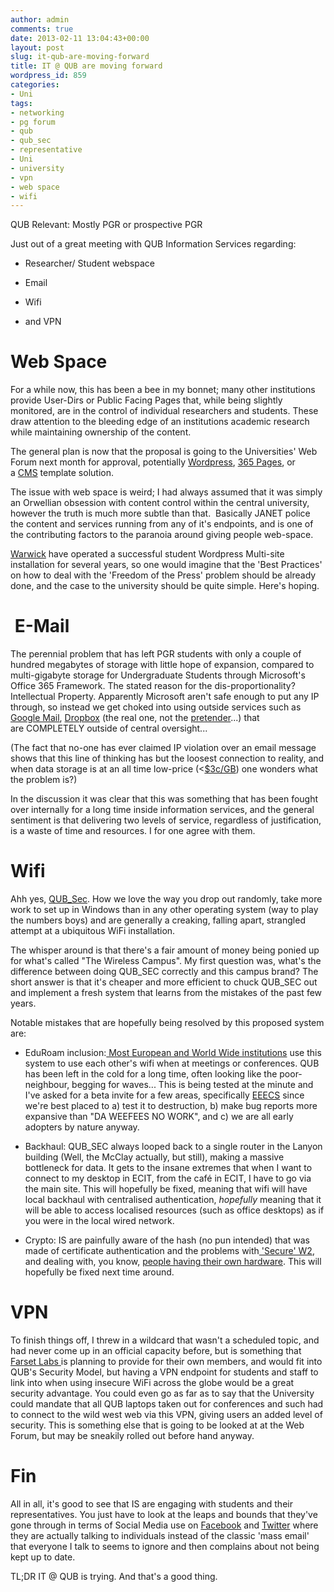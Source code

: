 ```yaml
---
author: admin
comments: true
date: 2013-02-11 13:04:43+00:00
layout: post
slug: it-qub-are-moving-forward
title: IT @ QUB are moving forward
wordpress_id: 859
categories:
- Uni
tags:
- networking
- pg forum
- qub
- qub_sec
- representative
- Uni
- university
- vpn
- web space
- wifi
---
```


QUB Relevant: Mostly PGR or prospective PGR

Just out of a great meeting with QUB Information Services regarding:



	
  * Researcher/ Student webspace

	
  * Email

	
  * Wifi

	
  * and VPN




# Web Space


For a while now, this has been a bee in my bonnet; many other institutions provide User-Dirs or Public Facing Pages that, while being slightly monitored, are in the control of individual researchers and students. These draw attention to the bleeding edge of an institutions academic research while maintaining ownership of the content.

The general plan is now that the proposal is going to the Universities' Web Forum next month for approval, potentially [Wordpress](http://blogs.qub.ac.uk/), [365 Pages](http://www.dotnetmafia.com/blogs/dotnettipoftheday/archive/2011/04/15/office-365-how-to-create-a-public-facing-website-with-sharepoint-online.aspx), or a [CMS](http://www.qub.ac.uk/directorates/InformationServices/Services/WebAuthoringCMS/) template solution.

The issue with web space is weird; I had always assumed that it was simply an Orwellian obsession with content control within the central university, however the truth is much more subtle than that.  Basically JANET police the content and services running from any of it's endpoints, and is one of the contributing factors to the paranoia around giving people web-space.

[Warwick](http://blogs.warwick.ac.uk/) have operated a successful student Wordpress Multi-site installation for several years, so one would imagine that the 'Best Practices' on how to deal with the 'Freedom of the Press' problem should be already done, and the case to the university should be quite simple. Here's hoping.


#  E-Mail


The perennial problem that has left PGR students with only a couple of hundred megabytes of storage with little hope of expansion, compared to multi-gigabyte storage for Undergraduate Students through Microsoft's Office 365 Framework. The stated reason for the dis-proportionality? Intellectual Property. Apparently Microsoft aren't safe enough to put any IP through, so instead we get choked into using outside services such as [Google Mail](https://mail.google.com), [Dropbox](http://dropbox.com) (the real one, not the [pretender](https://dropbox.qub.ac.uk/)...) that are COMPLETELY outside of central oversight...

(The fact that no-one has ever claimed IP violation over an email message shows that this line of thinking has but the loosest connection to reality, and when data storage is at an all time low-price (<[$3c/GB](http://www.zdnet.com/the-hard-drive-drought-is-over-7000005624/)) one wonders what the problem is?)

In the discussion it was clear that this was something that has been fought over internally for a long time inside information services, and the general sentiment is that delivering two levels of service, regardless of justification, is a waste of time and resources. I for one agree with them.


# Wifi


Ahh yes, [QUB_Sec](http://www.qub.ac.uk/directorates/InformationServices/Services/WirelessMobiles/). How we love the way you drop out randomly, take more work to set up in Windows than in any other operating system (way to play the numbers boys) and are generally a creaking, falling apart, strangled attempt at a ubiquitous WiFi installation.

The whisper around is that there's a fair amount of money being ponied up for what's called "The Wireless Campus". My first question was, what's the difference between doing QUB_SEC correctly and this campus brand? The short answer is that it's cheaper and more efficient to chuck QUB_SEC out and implement a fresh system that learns from the mistakes of the past few years.

Notable mistakes that are hopefully being resolved by this proposed system are:



	
  * EduRoam inclusion:[ Most European and World Wide institutions](http://monitor.eduroam.org/eduroam_map.php?type=all) use this system to use each other's wifi when at meetings or conferences. QUB has been left in the cold for a long time, often looking like the poor-neighbour, begging for waves... This is being tested at the minute and I've asked for a beta invite for a few areas, specifically [EEECS](http://www.qub.ac.uk/schools/eeecs/) since we're best placed to a) test it to destruction, b) make bug reports more expansive than "DA WEEFEES NO WORK", and c) we are all early adopters by nature anyway. 

	
  * Backhaul: QUB_SEC always looped back to a single router in the Lanyon building (Well, the McClay actually, but still), making a massive bottleneck for data. It gets to the insane extremes that when I want to connect to my desktop in ECIT, from the café in ECIT, I have to go via the main site. This will hopefully be fixed, meaning that wifi will have local backhaul with centralised authentication, _hopefully_ meaning that it will be able to access localised resources (such as office desktops) as if you were in the local wired network.

	
  * Crypto: IS are painfully aware of the hash (no pun intended) that was made of certificate authentication and the problems with[ 'Secure' W2](http://www.securew2.com/), and dealing with, you know, [people having their own hardware](http://en.wikipedia.org/wiki/Bring_your_own_device). This will hopefully be fixed next time around.




# VPN


To finish things off, I threw in a wildcard that wasn't a scheduled topic, and had never come up in an official capacity before, but is something that[ Farset Labs ](http://farsetlabs.org.uk/blog/about-farset/)is planning to provide for their own members, and would fit into QUB's Security Model, but having a VPN endpoint for students and staff to link into when using insecure WiFi across the globe would be a great security advantage. You could even go as far as to say that the University could mandate that all QUB laptops taken out for conferences and such had to connect to the wild west web via this VPN, giving users an added level of security. This is something else that is going to be looked at at the Web Forum, but may be sneakily rolled out before hand anyway.


# Fin


All in all, it's good to see that IS are engaging with students and their representatives. You just have to look at the leaps and bounds that they've gone through in terms of Social Media use on [Facebook](https://www.facebook.com/ITQUB) and [Twitter](https://twitter.com/itqub) where they are actually talking to individuals instead of the classic 'mass email' that everyone I talk to seems to ignore and then complains about not being kept up to date.

TL;DR IT @ QUB is trying. And that's a good thing.
